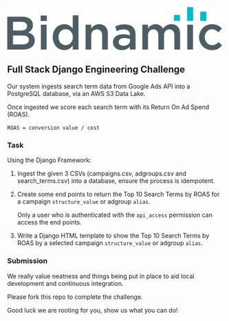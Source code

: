 <img src="logo.png" alt="drawing" width="500"/>

## Full Stack Django Engineering Challenge

Our system ingests search term data from Google Ads API into a PostgreSQL database, via an AWS S3 Data Lake.

Once ingested we score each search term with its Return On Ad Spend (ROAS).

```text
ROAS = conversion value / cost
```

### Task

Using the Django Framework:

1. Ingest the given 3 CSVs (campaigns.csv, adgroups.csv and search_terms.csv) into a database, ensure the process is idempotent.


2. Create some end points to return the Top 10 Search Terms by ROAS for a campaign `structure_value` or adgroup `alias`.

   Only a user who is authenticated with the `api_access` permission can access the end points.


3. Write a Django HTML template to show the Top 10 Search Terms by ROAS by a selected campaign `structure_value` or adgroup `alias`.

### Submission

We really value neatness and things being put in place to aid local development and continuous integration.

Please fork this repo to complete the challenge.

Good luck we are rooting for you, show us what you can do!

